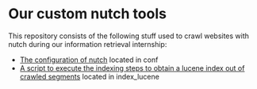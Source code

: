 # Our custom nutch tools

This repository consists of the following stuff used to crawl websites with nutch during our information retrieval internship:

* [The configuration of nutch](conf/README.md) located in conf
* [A script to execute the indexing steps to obtain a lucene index out of crawled segments](index_lucene/README.md) located in index_lucene
